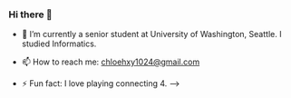 ### Hi there 👋

- 🔭 I’m currently a senior student at University of Washington, Seattle. I studied Informatics. 

- 📫 How to reach me: chloehxy1024@gmail.com

- ⚡ Fun fact: I love playing connecting 4.
-->
